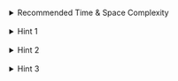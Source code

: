 <br>
<details class="hint-accordion">  
    <summary>Recommended Time & Space Complexity</summary>
    <p>
    You should aim for a solution with <code>O(1)</code> time and <code>O(1)</code> space.
    </p>
</details>

<br>
<details class="hint-accordion">  
    <summary>Hint 1</summary>
    <p>
    Given a 32-bit integer, what is the position of bit <code>i</code> after reversing the bits? Maybe you should observe the bit positions before and after reversal to find a pattern.
    </p>
</details>

<br>
<details class="hint-accordion">  
    <summary>Hint 2</summary>
    <p>
    After reversing the bits, the bit at position <code>i</code> moves to position <code>31 - i</code>. Can you use this observation to construct the reversed number efficiently?
    </p>
</details>

<br>
<details class="hint-accordion">  
    <summary>Hint 3</summary>
    <p>
    We initialize <code>res</code> to <code>0</code> and iterate through the bits of the given integer <code>n</code>. We extract the bit at the <code>i</code>-th position using <code>((n >> i) & 1)</code>. If it is <code>1</code>, we set the corresponding bit in <code>res</code> at position <code>(31 - i)</code> using <code>(res |= (1 << (31 - i)))</code>.
    </p>
</details>